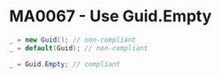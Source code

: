 # MA0067 - Use Guid.Empty

````csharp
_ = new Guid(); // non-compliant
_ = default(Guid); // non-compliant

_ = Guid.Empty; // compliant
````
